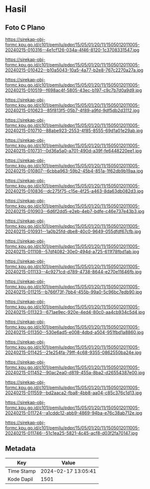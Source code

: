 # Hasil

## Foto C Plano

https://sirekap-obj-formc.kpu.go.id/c101/pemilu/pdpr/15/05/01/20/11/1505012011005-20240215-010316--4e1cf126-034a-4f46-8120-1c3708331547.jpg

https://sirekap-obj-formc.kpu.go.id/c101/pemilu/pdpr/15/05/01/20/11/1505012011005-20240215-010422--b10a5043-10a5-4a77-b2e8-767c2270a27a.jpg

https://sirekap-obj-formc.kpu.go.id/c101/pemilu/pdpr/15/05/01/20/11/1505012011005-20240215-010519--f698ac4f-5805-43ec-b197-c9c7b7d0a9d9.jpg

https://sirekap-obj-formc.kpu.go.id/c101/pemilu/pdpr/15/05/01/20/11/1505012011005-20240215-010623--85f813f5-05b7-4f89-a9fd-9df5db2d3112.jpg

https://sirekap-obj-formc.kpu.go.id/c101/pemilu/pdpr/15/05/01/20/11/1505012011005-20240215-010710--88abe923-2553-4f85-8555-69d1a01e29ab.jpg

https://sirekap-obj-formc.kpu.go.id/c101/pemilu/pdpr/15/05/01/20/11/1505012011005-20240215-010731--0d36a5a0-a701-490d-a39f-fe6448220ee1.jpg

https://sirekap-obj-formc.kpu.go.id/c101/pemilu/pdpr/15/05/01/20/11/1505012011005-20240215-010807--6cbba963-59b2-45b4-851a-1f62db9b19aa.jpg

https://sirekap-obj-formc.kpu.go.id/c101/pemilu/pdpr/15/05/01/20/11/1505012011005-20240215-010836--dc275f75-c15e-4f25-a463-8da63db082d3.jpg

https://sirekap-obj-formc.kpu.go.id/c101/pemilu/pdpr/15/05/01/20/11/1505012011005-20240215-010903--6d6f2dd5-e2eb-4eb7-bdfe-c46e737e43b3.jpg

https://sirekap-obj-formc.kpu.go.id/c101/pemilu/pdpr/15/05/01/20/11/1505012011005-20240215-010931--1a0b25fd-dbe8-40c0-9649-055dfdf67cfb.jpg

https://sirekap-obj-formc.kpu.go.id/c101/pemilu/pdpr/15/05/01/20/11/1505012011005-20240215-011108--57df4082-30e0-494d-a725-611f78fbd1ab.jpg

https://sirekap-obj-formc.kpu.go.id/c101/pemilu/pdpr/15/05/01/20/11/1505012011005-20240215-011133--4c9271cd-d789-4738-8644-e270e11646fb.jpg

https://sirekap-obj-formc.kpu.go.id/c101/pemilu/pdpr/15/05/01/20/11/1505012011005-20240215-011215--b766f73f-7bb4-455b-99a0-5c96bc7edb90.jpg

https://sirekap-obj-formc.kpu.go.id/c101/pemilu/pdpr/15/05/01/20/11/1505012011005-20240215-011323--671ae9ec-920e-4ed4-80c0-aa4cb934c5d4.jpg

https://sirekap-obj-formc.kpu.go.id/c101/pemilu/pdpr/15/05/01/20/11/1505012011005-20240215-011350--530e6ad5-e008-4dbd-a504-951fbd1a8860.jpg

https://sirekap-obj-formc.kpu.go.id/c101/pemilu/pdpr/15/05/01/20/11/1505012011005-20240215-011425--21e254fa-79ff-4c68-9355-0862550ba24e.jpg

https://sirekap-obj-formc.kpu.go.id/c101/pemilu/pdpr/15/05/01/20/11/1505012011005-20240215-011452--90ac2ea0-d819-455a-8ba2-d26554387e00.jpg

https://sirekap-obj-formc.kpu.go.id/c101/pemilu/pdpr/15/05/01/20/11/1505012011005-20240215-011559--bd2aaca2-fba8-4bb8-aa04-c85c376c1d13.jpg

https://sirekap-obj-formc.kpu.go.id/c101/pemilu/pdpr/15/05/01/20/11/1505012011005-20240215-011724--a1cddc12-abb9-4869-94ba-e76c38ab712e.jpg

https://sirekap-obj-formc.kpu.go.id/c101/pemilu/pdpr/15/05/01/20/11/1505012011005-20240215-011746--51c1ea25-5821-4c45-acf8-d03f2fa70147.jpg


## Metadata

| Key        | Value               |
| ---------- | ------------------- |
| Time Stamp | 2024-02-17 13:05:41 |
| Kode Dapil | 1501                |



